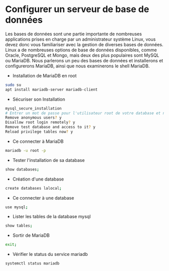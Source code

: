 # Configurer un serveur de base de données
Les bases de données sont une partie importante de nombreuses applications prises en charge par un administrateur système Linux, vous devez donc vous familiariser avec la gestion de diverses bases de données.
Linux a de nombreuses options de base de données disponibles, comme Oracle, PostgreSQL et Mongo, mais deux des plus populaires sont MySQL ou MariaDB.
Nous parlerons un peu des bases de données et installerons et configurerons MariaDB, ainsi que nous examinerons le shell MariaDB.

- Installation de MariaDB en root

```bash
sudo su
apt install mariadb-server mariadb-client
```

- Sécuriser son Installation

```bash
mysql_secure_installation
# Entrer un mot de passe pour l'utilisateur root de votre database et non système
Remove anonymous users? y
Disallow root login remotely? y
Remove test database and access to it? y
Reload privilege tables now? y
```

- Ce connecter à MariaDB

```bash
mariadb -u root -p
```

- Tester l'installation de sa database

```bash
show databases;
```

- Création d'une database

```bash
create databases lalocal;
```

- Ce connecter à une database

```bash
use mysql;
```

- Lister les tables de la database mysql

```bash
show tables;
```

- Sortir de MariaDB

```bash
exit;
```

- Vérifier le status du service mariadb

```bash
systemctl status mariadb
```
